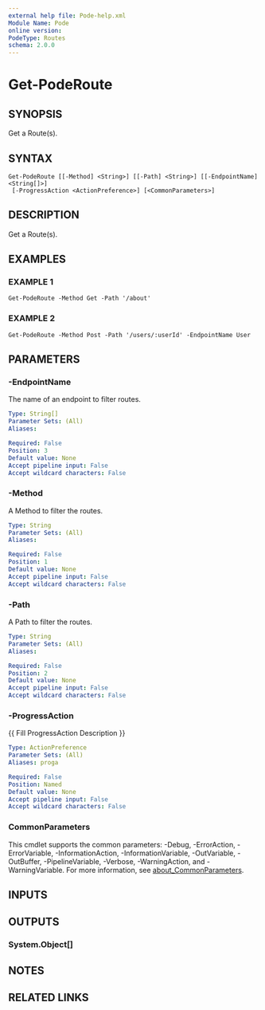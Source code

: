 ```yaml
---
external help file: Pode-help.xml
Module Name: Pode
online version:
PodeType: Routes
schema: 2.0.0
---
```


# Get-PodeRoute

## SYNOPSIS
Get a Route(s).

## SYNTAX

```
Get-PodeRoute [[-Method] <String>] [[-Path] <String>] [[-EndpointName] <String[]>]
 [-ProgressAction <ActionPreference>] [<CommonParameters>]
```

## DESCRIPTION
Get a Route(s).

## EXAMPLES

### EXAMPLE 1
```
Get-PodeRoute -Method Get -Path '/about'
```

### EXAMPLE 2
```
Get-PodeRoute -Method Post -Path '/users/:userId' -EndpointName User
```

## PARAMETERS

### -EndpointName
The name of an endpoint to filter routes.

```yaml
Type: String[]
Parameter Sets: (All)
Aliases:

Required: False
Position: 3
Default value: None
Accept pipeline input: False
Accept wildcard characters: False
```

### -Method
A Method to filter the routes.

```yaml
Type: String
Parameter Sets: (All)
Aliases:

Required: False
Position: 1
Default value: None
Accept pipeline input: False
Accept wildcard characters: False
```

### -Path
A Path to filter the routes.

```yaml
Type: String
Parameter Sets: (All)
Aliases:

Required: False
Position: 2
Default value: None
Accept pipeline input: False
Accept wildcard characters: False
```

### -ProgressAction
{{ Fill ProgressAction Description }}

```yaml
Type: ActionPreference
Parameter Sets: (All)
Aliases: proga

Required: False
Position: Named
Default value: None
Accept pipeline input: False
Accept wildcard characters: False
```

### CommonParameters
This cmdlet supports the common parameters: -Debug, -ErrorAction, -ErrorVariable, -InformationAction, -InformationVariable, -OutVariable, -OutBuffer, -PipelineVariable, -Verbose, -WarningAction, and -WarningVariable. For more information, see [about_CommonParameters](http://go.microsoft.com/fwlink/?LinkID=113216).

## INPUTS

## OUTPUTS

### System.Object[]
## NOTES

## RELATED LINKS
